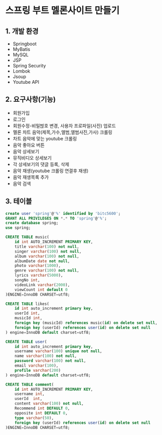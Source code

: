 # 스프링 부트 멜론사이트 만들기

## 1. 개발 환경
* Springboot
* MyBatis
* MySQL
* JSP
* Spring Security
* Lombok
* Jsoup
* Youtube API


## 2. 요구사항(기능)
* 회원가입
* 로그인
* 회원수정-비밀벊호 변경, 사용자 프로파일(사진) 업로드
* 멜론 차트 음악(제목,가수,앨범,앨범사진,가사) 크롤링
* 차트 음악에 맞는 youtube 크롤링
* 음악 좋아요 버튼
* 음악 상세보기
* 뮤직비디오 상세보기
* 각 상세보기의 댓글 등록, 삭제
* 음악 재생(youtube 크롤링 연결후 재생)
* 음악 재생목록 추가
* 음악 검색

## 3. 테이블
```sql
create user 'spring'@'%' identified by 'bitc5600';
GRANT ALL PRIVILEGES ON *.* TO 'spring'@'%';
create database spring;
use spring;
```

```sql
CREATE TABLE music(
	id int AUTO_INCREMENT PRIMARY KEY,
	title varchar(100) not null,
	singer varchar(100) not null,
	album varchar(100) not null,
    albumDate date not null,
    photo varchar(1000),
	genre varchar(100) not null,
    lyrics varchar(5000),
	songNo int,
    videoLink varchar(2000),
    viewCount int default 0
)ENGINE=InnoDB CHARSET=utf8;
```

```sql
CREATE TABLE likes(
	id int auto_increment primary key,
    userId int,
    musicId int,
	foreign key (musicId) references music(id) on delete set null,
	foreign key (userId) references user(id) on delete set null
) engine=InnoDB default charset=utf8;
```

```sql
CREATE TABLE user(
	id int auto_increment primary key,
    username varchar(100) unique not null,
    name varchar(100) not null,
    password varchar(100) not null,
    email varchar(100),
    profile varchar(200)
) engine=InnoDB default charset=utf8;
```

```sql
CREATE TABLE comment(
	id int AUTO_INCREMENT PRIMARY KEY,
	username int,
	userId  int,
    content varchar(100) not null,
    Recommend int DEFAULT 0,
    opposite int DEFAULT 0,
    type varchar(50),
    foreign key (userId) references user(id) on delete set null
)ENGINE=InnoDB CHARSET=utf8;
```

